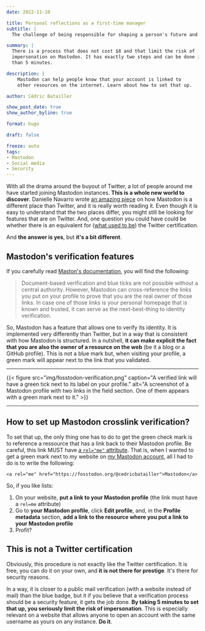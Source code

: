 ```yaml
---
date: 2022-11-10

title: Personal reflections as a first-time manager
subtitle: |
  The challenge of being responsible for shaping a person's future and career without any formal training - a typical scenario."

summary: |
  There is a process that does not cost $8 and that limit the risk of 
  impersonation on Mastodon. It has exactly two steps and can be done in less 
  than 5 minutes.

description: |
    Mastodon can help people know that your account is linked to 
    other resources on the internet. Learn about how to set that up.

author: Cédric Batailler

show_post_date: true
show_author_byline: true

format: hugo

draft: false

freeze: auto
tags:
- Mastodon
- Social media
- Security
---
```


With all the drama around the buyout of Twitter, a lot of people around me
have started joining Mastodon instances. **This is a whole new world to
discover**. Danielle Navarro wrote
[an amazing piece](https://blog.djnavarro.net/posts/2022-11-03_what-i-know-about-mastodon/)
on how Mastodon is a different place than Twitter, and it is really
worth reading it. Even though it is easy to understand that the two places
differ, you might still be looking for features that are on Twitter. And, one
question you could have could be whether there is an equivalent for
([what used to be](https://www.theverge.com/2022/11/9/23449821/twitter-blue-verification-check-mark-subscribers))
the Twitter certification.

And **the answer is yes**, but **it's a bit different**.

## Mastodon's verification features

If you carefully read
[Maston's documentation](https://docs.joinmastodon.org/user/profile/#fields),
you will find the following:

> Document-based verification and blue ticks are not possible without a central authority. However, Mastodon can cross-reference the links you put on your profile to prove that you are the real owner of those links. In case one of those links is your personal homepage that is known and trusted, it can serve as the next-best-thing to identity verification.

So, Mastodon has a feature that allows one to verify its identity. It is
implemented very differently than Twitter, but in a way that is consistent with
how Mastodon is structured. In a nutshell, **it can make explicit the fact that
you are also the owner of a resource on the web** (be it a blog or a GitHub
profile). This is not a blue mark but, when visiting your profile,
a green mark will appear next to the link that you validated.

------------------------------------------------------------------------

{{< figure src="img/fosstodon-verification.png" caption="A verified link will have a green tick next to its label on your profile." alt="A screenshot of a Mastodon profile with two links in the field section. One of them appears with a green mark next to it." >}}

------------------------------------------------------------------------

## How to set up Mastodon crosslink verification?

To set that up, the only thing one has to do to get the green check mark is to
reference a ressource that has a link back to their Mastodon profile. Be
careful, this link MUST have
[a `rel="me"` attribute](https://developer.mozilla.org/en-US/docs/Web/HTML/Link_types/me).
That is, when I wanted to get a green mark next to my website on
[my Mastodon account](https://fosstodon.org/@cedricbatailler), all I had to do
is to write the following:

    <a rel="me" href="https://fosstodon.org/@cedricbatailler">Mastodon</a>

So, if you like lists:
1. On your website, **put a link to your Mastodon profile** (the link must
have a `rel=me` attribute)
2. Go to **your Mastodon profile**, click **Edit profile**, and, in the
**Profile metadata** section, **add a link to the resource where you put a
link to your Mastodon profile**
3. Profit?

## This is not a Twitter certification

Obviously, this procedure is not exactly like the Twitter certification. It is
free, you can do it on your own, and **it is not there for prestige**. It's
there for security reasons.

In a way, it is closer to a public mail verification (with a website instead
of mail) than the blue badge, but it if you believe that a verification
process should be a security feature, it gets the job done. **By taking 5 minutes
to set that up, you seriously limit the risk of impersonation**. This is
especially relevant on a website that allows anyone to open an account with
the same username as yours on any instance. **Do it**.
